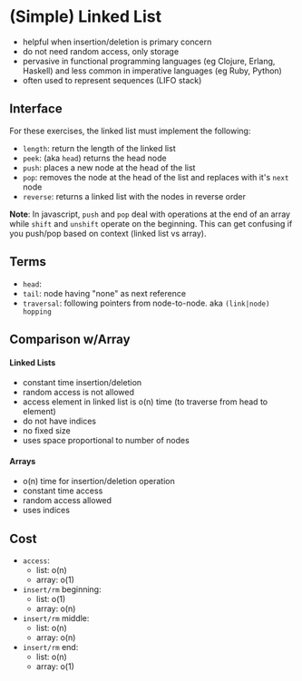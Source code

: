 # (Simple) Linked List

- helpful when insertion/deletion is primary concern
- do not need random access, only storage
- pervasive in functional programming languages (eg Clojure, Erlang, Haskell) and less common in imperative languages (eg Ruby, Python)
- often used to represent sequences (LIFO stack)

## Interface

For these exercises, the linked list must implement the following:
- `length`: return the length of the linked list
- `peek`: (aka `head`) returns the head node
- `push`: places a new node at the head of the list
- `pop`: removes the node at the head of the list and replaces with it's `next` node
- `reverse`: returns a linked list with the nodes in reverse order

**Note**: In javascript, `push` and `pop` deal with operations at the end of an array while `shift` and `unshift` operate on the beginning. This can get confusing if you push/pop based on context (linked list vs array).

## Terms
- `head`:
- `tail`: node having "none" as next reference
- `traversal`: following pointers from node-to-node. aka `(link|node) hopping`

## Comparison w/Array

#### Linked Lists
- constant time insertion/deletion
- random access is not allowed
- access element in linked list is o(n) time (to traverse from head to element)
- do not have indices
- no fixed size
- uses space proportional to number of nodes

#### Arrays
- o(n) time for insertion/deletion operation
- constant time access
- random access allowed
- uses indices

## Cost
- `access`:
  - list: o(n)
  - array: o(1)
- `insert/rm` beginning:
  - list: o(1)
  - array: o(n)
- `insert/rm` middle:
  - list: o(n)
  - array: o(n)
- `insert/rm` end:
  - list: o(n)
  - array: o(1)
